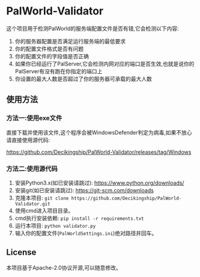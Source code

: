 # PalWorld-Validator
这个项目用于检测PalWorld的服务端配置文件是否有错,它会检测以下内容:
1. 你的服务器配置是否满足运行服务端的最低要求
2. 你的配置文件格式是否有问题
3. 你的配置文件的字段值是否正确
4. 如果你已经运行了PalServer,它会检测内网对应的端口是否生效,也就是说你的PalServer有没有跑在你指定的端口上
5. 你设置的最大人数是否超过了你的服务器可承载的最大人数
## 使用方法
###  方法一:使用exe文件
直接下载并使用该文件,这个程序会被WindowsDefender判定为病毒,如果不放心请直接使用源代码:

https://github.com/Decikingship/PalWorld-Validator/releases/tag/Windows
###  方法二:使用源代码
1. 安装Python3.x(如已安装请跳过): https://www.python.org/downloads/
2. 安装git(如已安装请跳过): https://git-scm.com/downloads
3. 克隆本项目: `git clone https://github.com/Decikingship/PalWorld-Validator.git`
4. 使用cmd进入项目目录。
5. cmd执行安装依赖: `pip install -r requirements.txt`
6. 运行本项目: `python validator.py`
7. 输入你的配置文件(`PalWorldSettings.ini`)绝对路径并回车。

## License
本项目基于Apache-2.0协议开源,可以随意修改。
